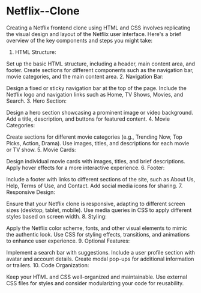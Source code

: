 # Netflix--Clone

Creating a Netflix frontend clone using HTML and CSS involves replicating the visual design and layout of the Netflix user interface. Here's a brief overview of the key components and steps you might take:

1. HTML Structure:

Set up the basic HTML structure, including a header, main content area, and footer.
Create sections for different components such as the navigation bar, movie categories, and the main content area.
2. Navigation Bar:

Design a fixed or sticky navigation bar at the top of the page.
Include the Netflix logo and navigation links such as Home, TV Shows, Movies, and Search.
3. Hero Section:

Design a hero section showcasing a prominent image or video background.
Add a title, description, and buttons for featured content.
4. Movie Categories:

Create sections for different movie categories (e.g., Trending Now, Top Picks, Action, Drama).
Use images, titles, and descriptions for each movie or TV show.
5. Movie Cards:

Design individual movie cards with images, titles, and brief descriptions.
Apply hover effects for a more interactive experience.
6. Footer:

Include a footer with links to different sections of the site, such as About Us, Help, Terms of Use, and Contact.
Add social media icons for sharing.
7. Responsive Design:

Ensure that your Netflix clone is responsive, adapting to different screen sizes (desktop, tablet, mobile).
Use media queries in CSS to apply different styles based on screen width.
8. Styling:

Apply the Netflix color scheme, fonts, and other visual elements to mimic the authentic look.
Use CSS for styling effects, transitions, and animations to enhance user experience.
9. Optional Features:

Implement a search bar with suggestions.
Include a user profile section with avatar and account details.
Create modal pop-ups for additional information or trailers.
10. Code Organization:

Keep your HTML and CSS well-organized and maintainable.
Use external CSS files for styles and consider modularizing your code for reusability.
